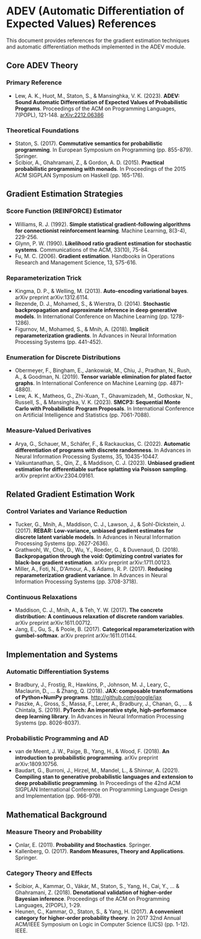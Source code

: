 # ADEV (Automatic Differentiation of Expected Values) References

This document provides references for the gradient estimation techniques and automatic differentiation methods implemented in the ADEV module.

## Core ADEV Theory

### Primary Reference
- Lew, A. K., Huot, M., Staton, S., & Mansinghka, V. K. (2023). **ADEV: Sound Automatic Differentiation of Expected Values of Probabilistic Programs**. Proceedings of the ACM on Programming Languages, 7(POPL), 121-148. [arXiv:2212.06386](https://arxiv.org/abs/2212.06386)

### Theoretical Foundations
- Staton, S. (2017). **Commutative semantics for probabilistic programming**. In European Symposium on Programming (pp. 855-879). Springer.
- Ścibior, A., Ghahramani, Z., & Gordon, A. D. (2015). **Practical probabilistic programming with monads**. In Proceedings of the 2015 ACM SIGPLAN Symposium on Haskell (pp. 165-176).

## Gradient Estimation Strategies

### Score Function (REINFORCE) Estimator
- Williams, R. J. (1992). **Simple statistical gradient-following algorithms for connectionist reinforcement learning**. Machine Learning, 8(3-4), 229-256.
- Glynn, P. W. (1990). **Likelihood ratio gradient estimation for stochastic systems**. Communications of the ACM, 33(10), 75-84.
- Fu, M. C. (2006). **Gradient estimation**. Handbooks in Operations Research and Management Science, 13, 575-616.

### Reparameterization Trick
- Kingma, D. P., & Welling, M. (2013). **Auto-encoding variational bayes**. arXiv preprint arXiv:1312.6114.
- Rezende, D. J., Mohamed, S., & Wierstra, D. (2014). **Stochastic backpropagation and approximate inference in deep generative models**. In International Conference on Machine Learning (pp. 1278-1286).
- Figurnov, M., Mohamed, S., & Mnih, A. (2018). **Implicit reparameterization gradients**. In Advances in Neural Information Processing Systems (pp. 441-452).

### Enumeration for Discrete Distributions
- Obermeyer, F., Bingham, E., Jankowiak, M., Chiu, J., Pradhan, N., Rush, A., & Goodman, N. (2019). **Tensor variable elimination for plated factor graphs**. In International Conference on Machine Learning (pp. 4871-4880).
- Lew, A. K., Matheos, G., Zhi-Xuan, T., Ghavamizadeh, M., Gothoskar, N., Russell, S., & Mansinghka, V. K. (2023). **SMCP3: Sequential Monte Carlo with Probabilistic Program Proposals**. In International Conference on Artificial Intelligence and Statistics (pp. 7061-7088).

### Measure-Valued Derivatives
- Arya, G., Schauer, M., Schäfer, F., & Rackauckas, C. (2022). **Automatic differentiation of programs with discrete randomness**. In Advances in Neural Information Processing Systems, 35, 10435-10447.
- Vaikuntanathan, S., Qin, Z., & Maddison, C. J. (2023). **Unbiased gradient estimation for differentiable surface splatting via Poisson sampling**. arXiv preprint arXiv:2304.09161.

## Related Gradient Estimation Work

### Control Variates and Variance Reduction
- Tucker, G., Mnih, A., Maddison, C. J., Lawson, J., & Sohl-Dickstein, J. (2017). **REBAR: Low-variance, unbiased gradient estimates for discrete latent variable models**. In Advances in Neural Information Processing Systems (pp. 2627-2636).
- Grathwohl, W., Choi, D., Wu, Y., Roeder, G., & Duvenaud, D. (2018). **Backpropagation through the void: Optimizing control variates for black-box gradient estimation**. arXiv preprint arXiv:1711.00123.
- Miller, A., Foti, N., D'Amour, A., & Adams, R. P. (2017). **Reducing reparameterization gradient variance**. In Advances in Neural Information Processing Systems (pp. 3708-3718).

### Continuous Relaxations
- Maddison, C. J., Mnih, A., & Teh, Y. W. (2017). **The concrete distribution: A continuous relaxation of discrete random variables**. arXiv preprint arXiv:1611.00712.
- Jang, E., Gu, S., & Poole, B. (2017). **Categorical reparameterization with gumbel-softmax**. arXiv preprint arXiv:1611.01144.

## Implementation and Systems

### Automatic Differentiation Systems
- Bradbury, J., Frostig, R., Hawkins, P., Johnson, M. J., Leary, C., Maclaurin, D., ... & Zhang, Q. (2018). **JAX: composable transformations of Python+NumPy programs**. http://github.com/google/jax
- Paszke, A., Gross, S., Massa, F., Lerer, A., Bradbury, J., Chanan, G., ... & Chintala, S. (2019). **PyTorch: An imperative style, high-performance deep learning library**. In Advances in Neural Information Processing Systems (pp. 8026-8037).

### Probabilistic Programming and AD
- van de Meent, J. W., Paige, B., Yang, H., & Wood, F. (2018). **An introduction to probabilistic programming**. arXiv preprint arXiv:1809.10756.
- Baudart, G., Burroni, J., Hirzel, M., Mandel, L., & Shinnar, A. (2021). **Compiling stan to generative probabilistic languages and extension to deep probabilistic programming**. In Proceedings of the 42nd ACM SIGPLAN International Conference on Programming Language Design and Implementation (pp. 966-979).

## Mathematical Background

### Measure Theory and Probability
- Çınlar, E. (2011). **Probability and Stochastics**. Springer.
- Kallenberg, O. (2017). **Random Measures, Theory and Applications**. Springer.

### Category Theory and Effects
- Ścibior, A., Kammar, O., Vákár, M., Staton, S., Yang, H., Cai, Y., ... & Ghahramani, Z. (2018). **Denotational validation of higher-order Bayesian inference**. Proceedings of the ACM on Programming Languages, 2(POPL), 1-29.
- Heunen, C., Kammar, O., Staton, S., & Yang, H. (2017). **A convenient category for higher-order probability theory**. In 2017 32nd Annual ACM/IEEE Symposium on Logic in Computer Science (LICS) (pp. 1-12). IEEE.
